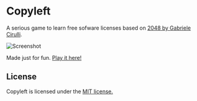 # Copyleft

A serious game to learn free sofware licenses based on [2048 by Gabriele Cirulli](http://gabrielecirulli.github.io/2048).

![Screenshot](https://raw.githubusercontent.com/fgallaire/copyleft/master/img/screenshot.png)

Made just for fun. [Play it here!](http://fgallaire.github.io/copyleft)

## License
Copyleft is licensed under the [MIT license.](https://github.com/fgallaire/copyleft/blob/master/LICENSE.txt)
